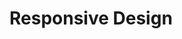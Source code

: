 # Responsive Design

<!-- ### CSS Fundamentals
### Starting to think responsively
### Stepping up our style -->